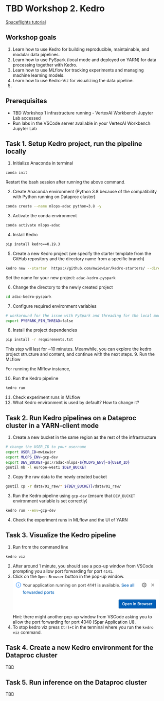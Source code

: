 # TBD Workshop 2. Kedro
[Spaceflights tutorial](https://docs.kedro.org/en/stable/tutorial/spaceflights_tutorial.html)

## Workshop goals

1. Learn how to use Kedro for building reproducible, maintainable, and modular data pipelines.
2. Learn how to use PySpark (local mode and deployed on YARN) for data processing together with Kedro.
3. Learn how to use MLflow for tracking experiments and managing machine learning models.
4. Learn how to use Kedro-Viz for visualizing the data pipeline.
5. 

## Prerequisites
* TBD Workshop 1 infrastructure running - VertexAI Workbench Jupyter Lab accessed
* Run labs in the VSCode server available in your VertexAI Workbench Jupyter Lab


## Task 1. Setup Kedro project, run the pipeline locally 

1. Initialize Anaconda in terminal

```bash
conda init
```
Restart the bash session after running the above command.

2. Create Anaconda environment (Python 3.8 because of the compatibility with Python running on Dataproc cluster)

```bash 
conda create --name mlops-adac python=3.8 -y
```



3. Activate the conda environment

```bash
conda activate mlops-adac
```

4. Install Kedro

```bash
pip install kedro==0.19.3
```

5. Create a new Kedro project (we specify the starter template from the GitHub repository and the directory name from a specific branch)

```bash
kedro new --starter  https://github.com/mwiewior/kedro-starters/ --directory spaceflights-pyspark-mlflow --checkout spaceflights-pyspark-mlflow
```

Set the name for your new project: `adac-kedro-pyspark`

6. Change the directory to the newly created project

```bash
cd adac-kedro-pyspark
```

7. Configure required environment variables

```bash
# workaround for the issue with PySpark and threading for the local mode an logging MLflow runs
export PYSPARK_PIN_THREAD=false
```

8. Install the project dependencies

```bash
pip install -r requirements.txt
```

This step will last for ~10 minutes. Meanwhile, you can explore the kedro project structure and content, and continue with the next steps.
9. Run the MLflow

For running the Mlflow instance,

10. Run the Kedro pipeline

```bash
kedro run
```
11. Check experiment runs in MLflow
12. What Kedro environment is used by default? How to change it?

## Task 2. Run Kedro pipelines on a Dataproc cluster in a YARN-client mode

1. Create a new bucket in the same region as the rest of the infrastructure

```bash
# change the USER_ID to your username
export USER_ID=mwiewior
export MLOPS_ENV=gcp-dev
export DEV_BUCKET=gs://adac-mlops-${MLOPS_ENV}-${USER_ID}
gsutil mb -l europe-west1 $DEV_BUCKET
```
2. Copy the raw data to the newly created bucket

```bash
gsutil cp -r data/01_raw/* ${DEV_BUCKET}/data/01_raw/
```

3. Run the Kedro pipeline using `gcp-dev` (ensure that `DEV_BUCKET` environment variable is set correctly)

```bash
kedro run --env=gcp-dev
```
4. Check the experiment runs in MLflow and the UI of YARN

## Task 3. Visualize the Kedro pipeline
1. Run from the command line
```bash
kedro viz
```
2. After around 1 minute, you should see a pop-up window from VSCode prompting you allow port forwarding for port `4141`.
3. Click on the `Open Browser` button in the pop-up window.
![img.png](doc/figures/kedro-viz-popup.png)
Hint: there might another pop-up window from VSCode asking you to allow the port forwarding for port 4040 (Spar Application UI). 
4. To stop kedro viz press `Ctrl+C` in the terminal where you run the `kedro viz` command.


## Task 4. Create a new Kedro environment for the Dataproc cluster
TBD
## Task 5. Run inference on the Dataproc cluster
TBD